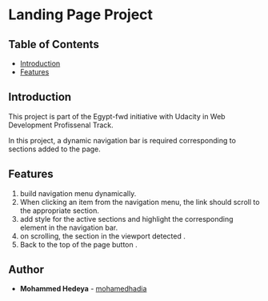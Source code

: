 # Landing Page Project

## Table of Contents

* [Introduction](#introduction)
* [Features](#features)

## Introduction

This project is part of the Egypt-fwd initiative with Udacity in Web Development Profissenal Track.

In this project, a dynamic navigation bar is required corresponding to sections added to the page.

## Features

1. build navigation menu dynamically.
2. When clicking an item from the navigation menu, the link should scroll to the appropriate section.
3. add style for the active sections and highlight the corresponding element in the navigation bar.
4. on scrolling, the section in the viewport detected .
5. Back to the top of the page button .



## Author

- **Mohammed Hedeya** - [mohamedhadia](https://github.com/mohamedhadia/landing-page)
